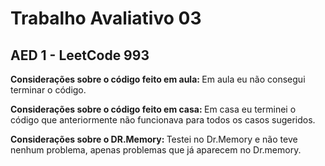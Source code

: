 <h1>Trabalho Avaliativo 03</h1>
<h2>AED 1 - LeetCode 993</h2>

<strong>Considerações sobre o código feito em aula: </strong>Em aula eu não consegui terminar o código.

<strong>Considerações sobre o código feito em casa: </strong>Em casa eu terminei o código que anteriormente não funcionava para todos os casos sugeridos.

<strong>Considerações sobre o DR.Memory: </strong>Testei no Dr.Memory e não teve nenhum problema, apenas problemas que já aparecem no Dr.memory. 


